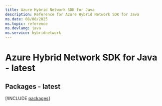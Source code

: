 ```yaml
---
title: Azure Hybrid Network SDK for Java
description: Reference for Azure Hybrid Network SDK for Java
ms.date: 08/08/2025
ms.topic: reference
ms.devlang: java
ms.service: hybridnetwork
---
```

# Azure Hybrid Network SDK for Java - latest
## Packages - latest
[!INCLUDE [packages](hybrid-network-index.md)]